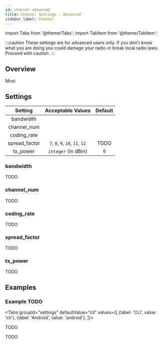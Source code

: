 ```yaml
---
id: channel-advanced
title: Channel Settings - Advanced
sidebar_label: Channel
---
```

import Tabs from '@theme/Tabs';
import TabItem from '@theme/TabItem';

:::caution
These settings are for advanced users only. If you don't know what you are doing you could damage your radio or break local radio laws. Proceed with caution.
:::

## Overview

Most

## Settings

| Setting | Acceptable Values | Default |
| :-----: | :---------------: | :-----: |
| bandwidth |  |  |
| channel_num |  |  |
| coding_rate |  |  |
| spread_factor | `7`, `8`, `9`, `10`, `11`, `12` | TODO |
| tx_power | `integer` (in dBm) | `0` |

### bandwidth

TODO

### channel_num

TODO

### coding_rate

TODO

### spread_factor

TODO

### tx_power

TODO

## Examples

### Example TODO
<Tabs
  groupId="settings"
  defaultValue="cli"
  values={[
    {label: 'CLI', value: 'cli'},
    {label: 'Android', value: 'android'},
  ]}>
  <TabItem value="cli">

  TODO

  </TabItem>
  <TabItem value="android">

  TODO

  </TabItem>
</Tabs>
